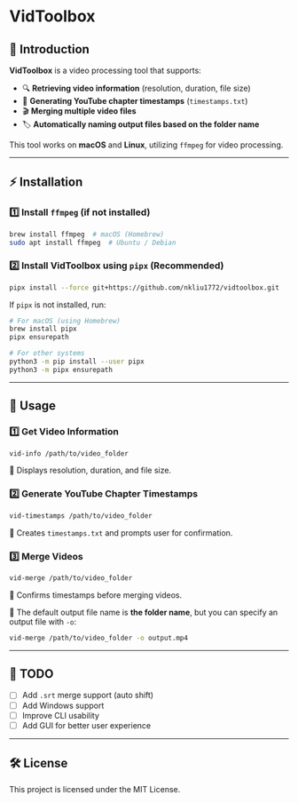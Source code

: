 # **VidToolbox**

## 📌 Introduction
**VidToolbox** is a video processing tool that supports:
- 🔍 **Retrieving video information** (resolution, duration, file size)
- 📝 **Generating YouTube chapter timestamps** (`timestamps.txt`)
- 🎬 **Merging multiple video files**
- 🏷️ **Automatically naming output files based on the folder name**

This tool works on **macOS** and **Linux**, utilizing `ffmpeg` for video processing.

---

## ⚡ Installation

### 1️⃣ **Install `ffmpeg`** (if not installed)
```bash
brew install ffmpeg  # macOS (Homebrew)
sudo apt install ffmpeg  # Ubuntu / Debian
```

### 2️⃣ **Install VidToolbox using `pipx` (Recommended)**
```bash
pipx install --force git+https://github.com/nkliu1772/vidtoolbox.git
```

If `pipx` is not installed, run:

```bash
# For macOS (using Homebrew)
brew install pipx
pipx ensurepath

# For other systems
python3 -m pip install --user pipx
python3 -m pipx ensurepath
```

---

## 🚀 Usage

### **1️⃣ Get Video Information**
```bash
vid-info /path/to/video_folder
```
🔹 Displays resolution, duration, and file size.

### **2️⃣ Generate YouTube Chapter Timestamps**
```bash
vid-timestamps /path/to/video_folder
```
🔹 Creates `timestamps.txt` and prompts user for confirmation.

### **3️⃣ Merge Videos**
```bash
vid-merge /path/to/video_folder
```
🔹 Confirms timestamps before merging videos.

🔹 The default output file name is **the folder name**, but you can specify an output file with `-o`:
```bash
vid-merge /path/to/video_folder -o output.mp4
```

---

## 📌 TODO
- [ ] Add `.srt` merge support (auto shift)
- [ ] Add Windows support
- [ ] Improve CLI usability
- [ ] Add GUI for better user experience

---

## 🛠️ License
This project is licensed under the MIT License.